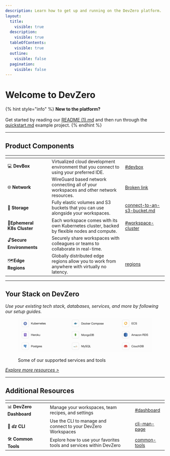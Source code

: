 ```yaml
---
description: Learn how to get up and running on the DevZero platform.
layout:
  title:
    visible: true
  description:
    visible: true
  tableOfContents:
    visible: true
  outline:
    visible: false
  pagination:
    visible: false
---
```


# Welcome to DevZero

{% hint style="info" %}
**New to the platform?** \
\
Get started by reading our [README (1).md](<README (1).md> "mention") and then run through the [quickstart.md](getting-started/quickstart.md "mention") example project.&#x20;
{% endhint %}

***

## Product Components

<table data-view="cards"><thead><tr><th></th><th></th><th></th><th data-hidden data-card-target data-type="content-ref"></th></tr></thead><tbody><tr><td><span data-gb-custom-inline data-tag="emoji" data-code="1f4bb">💻</span> <strong>DevBox</strong></td><td></td><td>Virtualized cloud development environment that you connect to using your preferred IDE. </td><td><a href="references/terminology.md#devbox">#devbox</a></td></tr><tr><td><span data-gb-custom-inline data-tag="emoji" data-code="1f310">🌐</span> <strong>Network</strong></td><td></td><td>WireGuard based network connecting all of your workspaces and other network resources. </td><td><a href="broken-reference">Broken link</a></td></tr><tr><td><span data-gb-custom-inline data-tag="emoji" data-code="1f4be">💾</span> <strong>Storage</strong></td><td></td><td>Fully elastic volumes and S3 buckets that you can use alongside your workspaces.</td><td><a href="product-guides/how-tos/connect-to-an-s3-bucket.md">connect-to-an-s3-bucket.md</a></td></tr><tr><td><span data-gb-custom-inline data-tag="emoji" data-code="1f47b">👻</span><strong>Ephemeral K8s Cluster</strong></td><td></td><td>Each workspace comes with its own Kubernetes cluster, backed by flexible nodes and compute. </td><td><a href="references/terminology.md#workspace-cluster">#workspace-cluster</a></td></tr><tr><td><span data-gb-custom-inline data-tag="emoji" data-code="1f513">🔓</span><strong>Secure Environments</strong></td><td></td><td>Securely share workspaces with colleagues or teams to collaborate in real-time. </td><td></td></tr><tr><td><span data-gb-custom-inline data-tag="emoji" data-code="1f5fa">🗺️</span><strong>Edge Regions</strong></td><td></td><td>Globally distributed edge regions allow you to work from anywhere with virtually no latency. </td><td><a href="workspaces/regions/">regions</a></td></tr></tbody></table>

***

## Your Stack on DevZero

_Use your existing tech stack, databases, services, and more by following our setup guides._&#x20;

<div data-full-width="true">

<figure><img src=".gitbook/assets/CleanShot 2024-06-13 at 19.19.00@2x.png" alt=""><figcaption><p>Some of our supported services and tools</p></figcaption></figure>

</div>

[_Explore more resources >_](references/common-tools/)

***

## Additional Resources

<table data-view="cards"><thead><tr><th></th><th></th><th></th><th data-type="content-ref"></th><th data-hidden data-card-cover data-type="files"></th><th data-hidden data-card-target data-type="content-ref"></th></tr></thead><tbody><tr><td><span data-gb-custom-inline data-tag="emoji" data-code="1f4ca">📊</span> <strong>DevZero Dashboard</strong></td><td></td><td>Manage your workspaces, team recipes, and settings</td><td></td><td></td><td><a href="references/terminology.md#dashboard">#dashboard</a></td></tr><tr><td><span data-gb-custom-inline data-tag="emoji" data-code="1f680">🚀</span> <em><strong>dz</strong></em><strong> CLI</strong></td><td></td><td>Use the CLI to manage and connect to your DevZero Workspaces</td><td></td><td></td><td><a href="references/cli-man-page/">cli-man-page</a></td></tr><tr><td><span data-gb-custom-inline data-tag="emoji" data-code="1f6e0">🛠️</span> <strong>Common Tools</strong></td><td></td><td>Explore how to use your favorites tools and services within DevZero</td><td></td><td></td><td><a href="references/common-tools/">common-tools</a></td></tr></tbody></table>
